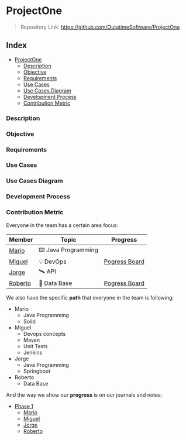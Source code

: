 # ProjectOne
> Repository Link: https://github.com/OutatimeSoftware/ProjectOne

## Index

-   [ProjectOne](#)
    -   [Description](#description)
    -   [Objective](#documentation)
    -   [Requirements](#requirements)
    -   [Use Cases](#use-cases)
    -   [Use Cases Diagram](#use-cases-diagram)
    -   [Development Process](#development-process)
    -   [Contribution Metric](#contribution-metric)

### Description

### Objective

### Requirements

### Use Cases

### Use Cases Diagram

### Development Process

### Contribution Metric 

Everyone in the team has a certain area focus:

| Member                                       | Topic              | Progress                                                                                   |
| -------------------------------------------- | ------------------ | ------------------------------------------------------------------------------------------ |
| [Mario](https://github.com/MarioJChanZurita) | ⌨️ Java Programming |                                                                                            |
| [Miguel](https://github.com/MiguelRAvila)    | 💡 DevOps           | [Pogress Board](https://github.com/OutatimeSoftware/ProjectOne/projects/1?fullscreen=true) |
| [Jorge](https://github.com/imreyesjorge)     | 🛰️ API              |                                                                                            |
| [Roberto](https://github.com/Apoquinto)      | 💽 Data Base        | [Pogress Board](https://github.com/OutatimeSoftware/ProjectOne/projects/3?fullscreen=true) |


We also have the specific **path** that everyone in the team is following:

- Mario
  - Java Programming
  - Solid
- Miguel
  - Devops concepts
  - Maven
  - Unit Tests
  - Jenkins
- Jorge
  - Java Programming
  - Springboot
- Roberto
  - Data Base


And the way we show our **progress** is on our journals and notes:

-   [Phase 1](https://github.com/OutatimeSoftware/ProjectOne/tree/main/Docs/Phase%201)
    -   [Mario](https://github.com/OutatimeSoftware/ProjectOne/tree/main/Docs/Phase%201/Mario)
    -   [Miguel](https://github.com/OutatimeSoftware/ProjectOne/tree/main/Docs/Phase%201/Miguel)
    -   [Jorge](https://github.com/OutatimeSoftware/ProjectOne/tree/main/Docs/Phase%201/Jorge)
    -   [Roberto](https://github.com/OutatimeSoftware/ProjectOne/tree/main/Docs/Phase%201/Roberto)

